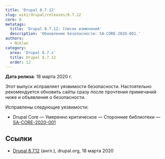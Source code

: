 ```yaml
---
title: 'Drupal 8.7.12'
slug: wiki/drupal/releases/8.7.12
core: 8
metatags:
  title: 'Drupal 8.7.12: Список изменений'
  description: 'Обновление безопасности: SA-CORE-2020-001.'
authors:
  - Niklan
category:
  area: 'Drupal 8.7.x'
  title: Drupal 8.7.12
  order: 12
---
```


**Дата релиза**: 18 марта 2020 г.

Этот выпуск исправляет уязвимости безопасности. Настоятельно рекомендуется обновить сайты сразу после прочтения примечаний ниже и объявления о безопасности.

Исправлены следующие уязвимости:

- Drupal Core — Умеренно критическое — Сторонние библиотеки — [SA-CORE-2020-001](../../../../security/sa-core/2020-001/index.md)

## Ссылки

- [Drupal 8.7.12](https://www.drupal.org/project/drupal/releases/8.7.12) (англ.), drupal.org, 18 марта 2020